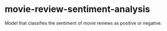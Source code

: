 # movie-review-sentiment-analysis
Model that classifies the sentiment of movie reviews as positive or negative. 

